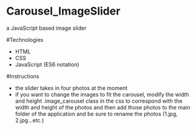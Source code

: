# Carousel_ImageSlider
a JavaScript based image slider

#Technologies 
- HTML 
- CSS
- JavaScript (ES6 notation) 


#Instructions 
- the slider takes in four photos at the moment 
- if you want to change the images to fit the carousel, modify the width and height .image_carousel class in the css to correspond with the width and height of the photos and then add those photos to the main folder of the application and be sure to rename the photos (1.jpg, 2.jpg...etc.)
